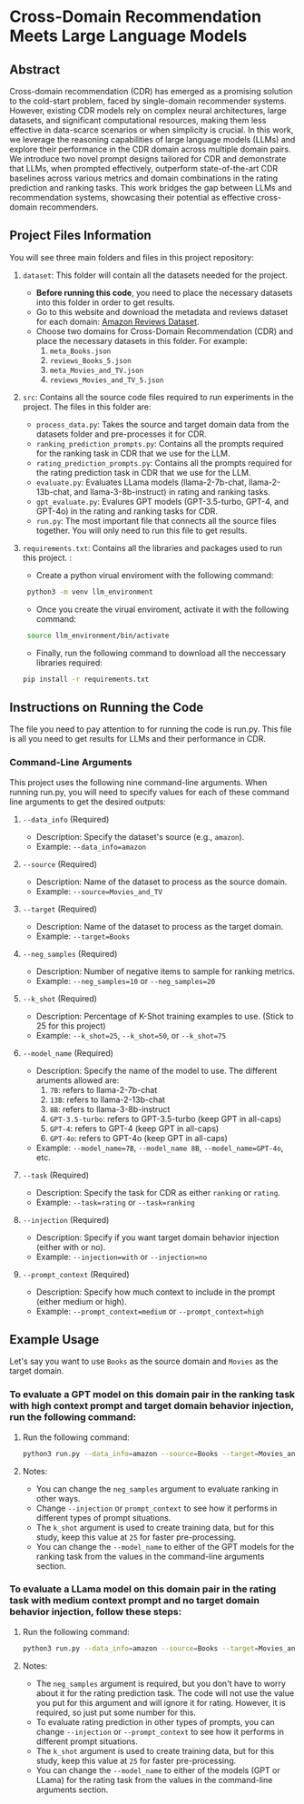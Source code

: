# Cross-Domain Recommendation Meets Large Language Models

## Abstract

Cross-domain recommendation (CDR) has emerged as a promising solution to the cold-start problem, faced by single-domain recommender systems. However, existing CDR models rely on complex neural architectures, large datasets, and significant computational resources, making them less effective in data-scarce scenarios or when simplicity is crucial. In this work, we leverage the reasoning capabilities of large language models (LLMs) and explore their performance in the CDR domain across multiple domain pairs. We introduce two novel prompt designs tailored for CDR and demonstrate that LLMs, when prompted effectively, outperform state-of-the-art CDR baselines across various metrics and domain combinations in the rating prediction and ranking tasks. This work bridges the gap between LLMs and recommendation systems, showcasing their potential as effective cross-domain recommenders.

## Project Files Information

You will see three main folders and files in this project repository:

1. `dataset`: This folder will contain all the datasets needed for the project.
    - **Before running this code**, you need to place the necessary datasets into this folder in order to get results.
    - Go to this website and download the metadata and reviews dataset for each domain: [Amazon Reviews Dataset](https://nijianmo.github.io/amazon/index.html).
    - Choose two domains for Cross-Domain Recommendation (CDR) and place the necessary datasets in this folder. For example:
        1. `meta_Books.json`
        2. `reviews_Books_5.json`
        3. `meta_Movies_and_TV.json`
        4. `reviews_Movies_and_TV_5.json`
          
2. `src`: Contains all the source code files required to run experiments in the project. The files in this folder are:
    - `process_data.py`: Takes the source and target domain data from the datasets folder and pre-processes it for CDR.
    - `ranking_prediction_prompts.py`: Contains all the prompts required for the ranking task in CDR that we use for the LLM.
    - `rating_prediction_prompts.py`: Contains all the prompts required for the rating prediction task in CDR that we use for the LLM.
    - `evaluate.py`: Evaluates LLama models (llama-2-7b-chat, llama-2-13b-chat, and llama-3-8b-instruct) in rating and ranking tasks.
    - `gpt_evaluate.py`: Evalures GPT models (GPT-3.5-turbo, GPT-4, and GPT-4o) in the rating and ranking tasks for CDR.
    - `run.py`: The most important file that connects all the source files together. You will only need to run this file to get results.
  
3. `requirements.txt`: Contains all the libraries and packages used to run this project. :
    - Create a python virual enviroment with the following command:
   ```bash
    python3 -m venv llm_environment 
    ```
    - Once you create the virual enviroment, activate it with the following command:
   ```bash
    source llm_environment/bin/activate 
    ```
    - Finally, run the following command to download all the neccessary libraries required:
    ```bash
    pip install -r requirements.txt
    ```

## Instructions on Running the Code

The file you need to pay attention to for running the code is run.py. This file is all you need to get results for LLMs and their performance in CDR.

### Command-Line Arguments

This project uses the following nine command-line arguments. When running run.py, you will need to specify values for each of these command line arguments to get the desired outputs:

1. `--data_info` (Required)
    - Description: Specify the dataset's source (e.g., `amazon`).
    - Example: `--data_info=amazon`
      
2. `--source` (Required)
    - Description: Name of the dataset to process as the source domain.
    - Example: `--source=Movies_and_TV`

3. `--target` (Required)
    - Description: Name of the dataset to process as the target domain.
    - Example: `--target=Books`

4. `--neg_samples` (Required)
    - Description: Number of negative items to sample for ranking metrics.
    - Example: `--neg_samples=10` or `--neg_samples=20`
  
5. `--k_shot` (Required)
    - Description: Percentage of K-Shot training examples to use. (Stick to 25 for this project)
    - Example: `--k_shot=25`, `--k_shot=50`, or `--k_shot=75`

6. `--model_name` (Required)
    - Description: Specify the name of the model to use. The different aruments allowed are:
        1. `7B`: refers to llama-2-7b-chat
        2. `13B`: refers to llama-2-13b-chat
        3. `8B`: refers to llama-3-8b-instruct
        4. `GPT-3.5-turbo`: refers to GPT-3.5-turbo (keep GPT in all-caps)
        5. `GPT-4`: refers to GPT-4 (keep GPT in all-caps)
        6. `GPT-4o`: refers to GPT-4o (keep GPT in all-caps)
    - Example: `--model_name=7B`, `--model_name 8B`, `--model_name=GPT-4o`, etc. 
   
 7. `--task` (Required)
    - Description: Specify the task for CDR as either `ranking` or `rating`.
    - Example: `--task=rating` or `--task=ranking`

 8. `--injection` (Required)
    - Description: Specify if you want target domain behavior injection (either with or no).
    - Example: `--injection=with` or `--injection=no`

 9. `--prompt_context` (Required)
    - Description: Specify how much context to include in the prompt (either medium or high).
    - Example: `--prompt_context=medium` or `--prompt_context=high`

## Example Usage

Let's say you want to use `Books` as the source domain and `Movies` as the target domain.

### To evaluate a GPT model on this domain pair in the ranking task with high context prompt and target domain behavior injection, run the following command:

1. Run the following command:
    ```bash
    python3 run.py --data_info=amazon --source=Books --target=Movies_and_TV --neg_samples=20 --k_shot=25 --model_name=GPT-4o --task=ranking --injection=no --prompt_context=high
    ```

2. Notes:
    - You can change the `neg_samples` argument to evaluate ranking in other ways.
    - Change `--injection` or `prompt_context` to see how it performs in different types of prompt situations.
    - The `k_shot` argument is used to create training data, but for this study, keep this value at `25` for faster pre-processing.
    - You can change the `--model_name` to either of the GPT models for the ranking task from the values in the command-line arguments section.


### To evaluate a LLama model on this domain pair in the rating task with medium context prompt and no target domain behavior injection, follow these steps:

1. Run the following command:
    ```bash
    python3 run.py --data_info=amazon --source=Books --target=Movies_and_TV --neg_samples=20 --k_shot=25 --model_name=8B --task=rating --injection=no --prompt_context=medium
    ```

2. Notes:
    - The `neg_samples` argument is required, but you don't have to worry about it for the rating prediction task. The code will not use the value you put for this argument and will ignore it for rating. However, it is required, so just put some number for this.
    - To evaluate rating prediction in other types of prompts, you can change `--injection` or `--prompt_context` to see how it performs in different prompt situations.
    - The `k_shot` argument is used to create training data, but for this study, keep this value at `25` for faster pre-processing.
    - You can change the `--model_name` to either of the models (GPT or LLama) for the rating task from the values in the command-line arguments section.







  


